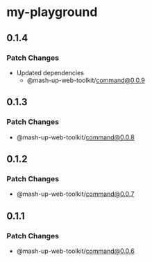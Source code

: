 # my-playground

## 0.1.4

### Patch Changes

- Updated dependencies
  - @mash-up-web-toolkit/command@0.0.9

## 0.1.3

### Patch Changes

- @mash-up-web-toolkit/command@0.0.8

## 0.1.2

### Patch Changes

- @mash-up-web-toolkit/command@0.0.7

## 0.1.1

### Patch Changes

- @mash-up-web-toolkit/command@0.0.6
